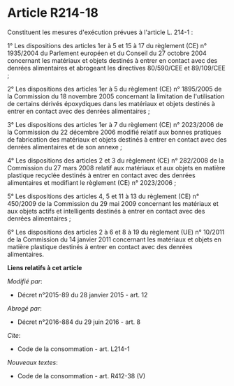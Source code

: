 # Article R214-18

Constituent les mesures d'exécution prévues à l'article L. 214-1 : 

1° Les dispositions des articles 1er à 5 et 15 à 17 du règlement (CE) n° 1935/2004 du Parlement européen et du Conseil du 27
octobre 2004 concernant les matériaux et objets destinés à entrer en contact avec des denrées alimentaires et abrogeant les
directives 80/590/CEE et 89/109/CEE ; 

2° Les dispositions des articles 1er à 5 du règlement (CE) n° 1895/2005 de la Commission du 18 novembre 2005 concernant la
limitation de l'utilisation de certains dérivés époxydiques dans les matériaux et objets destinés à entrer en contact avec
des denrées alimentaires ; 

3° Les dispositions des articles 1er à 7 du règlement (CE) n° 2023/2006 de la Commission du 22 décembre 2006 modifié relatif
aux bonnes pratiques de fabrication des matériaux et objets destinés à entrer en contact avec des denrées alimentaires et de
son annexe ;

4° Les dispositions des articles 2 et 3 du règlement (CE) n° 282/2008 de la Commission du 27 mars 2008 relatif aux matériaux
et aux objets en matière plastique recyclée destinés à entrer en contact avec des denrées alimentaires et modifiant le
règlement (CE) n° 2023/2006 ; 

5° Les dispositions des articles 4, 5 et 11 à 13 du règlement (CE) n° 450/2009 de la Commission du 29 mai 2009 concernant les
matériaux et aux objets actifs et intelligents destinés à entrer en contact avec des denrées alimentaires ;

6° Les dispositions des articles 2 à 6 et 8 à 19 du règlement (UE) n° 10/2011 de la Commission du 14 janvier 2011 concernant
les matériaux et objets en matière plastique destinés à entrer en contact avec des denrées alimentaires.

**Liens relatifs à cet article**

_Modifié par_:

  - Décret n°2015-89 du 28 janvier 2015 - art. 12

_Abrogé par_:

  - Décret n°2016-884 du 29 juin 2016 - art. 8

_Cite_:

  - Code de la consommation - art. L214-1

_Nouveaux textes_:

  - Code de la consommation - art. R412-38 (V)
